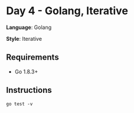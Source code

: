 # Day 4 - Golang, Iterative

**Language**: Golang

**Style**: Iterative

## Requirements
* Go 1.8.3+

## Instructions
```
go test -v
```
